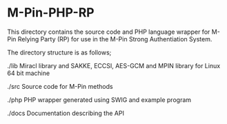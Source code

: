 M-Pin-PHP-RP
============

This directory contains the source code and PHP language wrapper for M-Pin 
Relying Party (RP) for use in the M-Pin Strong Authentiation System.

The directory structure is as follows;

./lib      Miracl library and SAKKE, ECCSI, AES-GCM and MPIN library 
           for Linux 64 bit machine

./src      Source code for M-Pin methods

./php      PHP wrapper generated using SWIG and example program

./docs     Documentation describing the API
